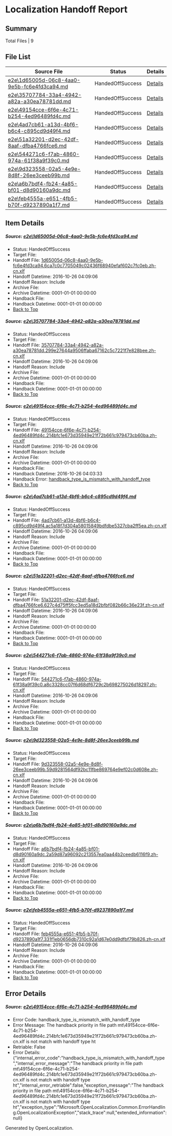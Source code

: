 # <a name='report-top'></a> Localization Handoff Report

## Summary
 Total Files | 9

## File List
 Source File | Status | Details 
 ----------- | ------ | ------- 
 [e2e\1d65005d-06c8-4aa0-9e5b-fc6e4fd3ca94.md](https://github.com/OpenLocalizationTestOrg/ol-test0/blob/c5a16918a1b099369fbf03bd818739592bd5e514/e2e/1d65005d-06c8-4aa0-9e5b-fc6e4fd3ca94.md) | HandedOffSuccess | [Details](#4fe2322f711d128000a4be5ad74ec5f2c0c784e71)
 [e2e\35707784-33a4-4942-a82a-a30ea78781dd.md](https://github.com/OpenLocalizationTestOrg/ol-test0/blob/4be63f72301e8a44682c6531ee1da435dbf7dee7/e2e/35707784-33a4-4942-a82a-a30ea78781dd.md) | HandedOffSuccess | [Details](#599e754e5c827404b56f899459711b020c83b7b44)
 [e2e\49154cce-6f6e-4c71-b254-4ed96489fd4c.md](https://github.com/OpenLocalizationTestOrg/ol-test0/blob/7e93da5c95d89e6818f39a4410327ce1e1716f26/e2e/49154cce-6f6e-4c71-b254-4ed96489fd4c.md) | HandedOffSuccess | [Details](#cb49fe5c665e62dfe9dc4becd71f9ccc97470cb65)
 [e2e\4ad7cb61-a13d-4bf6-b6c4-c895cd9d49f4.md](https://github.com/OpenLocalizationTestOrg/ol-test0/blob/e2686f30254ee29555440a38acbeb49e09cbd181/e2e/4ad7cb61-a13d-4bf6-b6c4-c895cd9d49f4.md) | HandedOffSuccess | [Details](#fc222d6fc4a616a7187c9cfa80d48ba8bfc29c356)
 [e2e\51a32201-d2ec-42df-8aaf-dfba4766fce6.md](https://github.com/OpenLocalizationTestOrg/ol-test0/blob/a62b99b174d017ac55d135efa6bc6ff8acc37490/e2e/51a32201-d2ec-42df-8aaf-dfba4766fce6.md) | HandedOffSuccess | [Details](#d9806c84d050792d39dd4114ddb3eb2c3e773ee48)
 [e2e\544271c6-f7ab-4860-974a-61f38a9f39c0.md](https://github.com/OpenLocalizationTestOrg/ol-test0/blob/c9c07b723b974074efb14739cc222935791d13d8/e2e/544271c6-f7ab-4860-974a-61f38a9f39c0.md) | HandedOffSuccess | [Details](#513cb52c7679487f26d5a6f948b78e397646e7a59)
 [e2e\9d323558-02a5-4e9e-8d8f-26ee3ceeb99b.md](https://github.com/OpenLocalizationTestOrg/ol-test0/blob/82eadf42f2666744b40b783d86fa7cdbf2d2d3ed/e2e/9d323558-02a5-4e9e-8d8f-26ee3ceeb99b.md) | HandedOffSuccess | [Details](#50cf20667ce5c589dcccda53e5dec807d1c6045710)
 [e2e\a6b7bdf4-fb24-4a85-bf01-d8d90160a9dc.md](https://github.com/OpenLocalizationTestOrg/ol-test0/blob/e2686f30254ee29555440a38acbeb49e09cbd181/e2e/a6b7bdf4-fb24-4a85-bf01-d8d90160a9dc.md) | HandedOffSuccess | [Details](#0fc9901ba42dfab5f785116922fc6c585051a86d11)
 [e2e\feb4555a-e651-4fb5-b70f-d9237890a1f7.md](https://github.com/OpenLocalizationTestOrg/ol-test0/blob/2de78830a6b68e57fc20c782a64ed232d5c9201b/e2e/feb4555a-e651-4fb5-b70f-d9237890a1f7.md) | HandedOffSuccess | [Details](#55b31a93bd8c06e1ed83b9bdb5c245cbf5f9f36f13)

## Item Details
##### <a name='4fe2322f711d128000a4be5ad74ec5f2c0c784e71'></a> Source: [e2e\1d65005d-06c8-4aa0-9e5b-fc6e4fd3ca94.md](https://github.com/OpenLocalizationTestOrg/ol-test0/blob/c5a16918a1b099369fbf03bd818739592bd5e514/e2e/1d65005d-06c8-4aa0-9e5b-fc6e4fd3ca94.md)
* Status: HandedOffSuccess
* Target File: 
* Handoff File: [1d65005d-06c8-4aa0-9e5b-fc6e4fd3ca94.6ca7c0c7705049c02436f68940efaf602c7fc0eb.zh-cn.xlf](https://github.com/OpenLocalizationTestOrg/ol-test0-handoff/blob/aeff4f9e9a289444dc3ec57886fd1794e8f0ba23/ol-handoff/OpenLocalizationTestOrg/ol-test0-zhcn/shujia/1d65005d-06c8-4aa0-9e5b-fc6e4fd3ca94.6ca7c0c7705049c02436f68940efaf602c7fc0eb.zh-cn.xlf)
* Handoff Datetime: 2016-10-26 04:09:06
* Handoff Reason: Include
* Archive File: 
* Archive Datetime: 0001-01-01 00:00:00
* Handback File: 
* Handback Datetime: 0001-01-01 00:00:00
* [Back to Top](#report-top)

##### <a name='599e754e5c827404b56f899459711b020c83b7b44'></a> Source: [e2e\35707784-33a4-4942-a82a-a30ea78781dd.md](https://github.com/OpenLocalizationTestOrg/ol-test0/blob/4be63f72301e8a44682c6531ee1da435dbf7dee7/e2e/35707784-33a4-4942-a82a-a30ea78781dd.md)
* Status: HandedOffSuccess
* Target File: 
* Handoff File: [35707784-33a4-4942-a82a-a30ea78781dd.299e27644a9506ffaba67162c5c7221f7e828bee.zh-cn.xlf](https://github.com/OpenLocalizationTestOrg/ol-test0-handoff/blob/aeff4f9e9a289444dc3ec57886fd1794e8f0ba23/ol-handoff/OpenLocalizationTestOrg/ol-test0-zhcn/shujia/35707784-33a4-4942-a82a-a30ea78781dd.299e27644a9506ffaba67162c5c7221f7e828bee.zh-cn.xlf)
* Handoff Datetime: 2016-10-26 04:09:06
* Handoff Reason: Include
* Archive File: 
* Archive Datetime: 0001-01-01 00:00:00
* Handback File: 
* Handback Datetime: 0001-01-01 00:00:00
* [Back to Top](#report-top)

##### <a name='cb49fe5c665e62dfe9dc4becd71f9ccc97470cb65'></a> Source: [e2e\49154cce-6f6e-4c71-b254-4ed96489fd4c.md](https://github.com/OpenLocalizationTestOrg/ol-test0/blob/7e93da5c95d89e6818f39a4410327ce1e1716f26/e2e/49154cce-6f6e-4c71-b254-4ed96489fd4c.md)
* Status: HandedOffSuccess
* Target File: 
* Handoff File: [49154cce-6f6e-4c71-b254-4ed96489fd4c.214bfc1e673d35949e21f72b661c979473cb60ba.zh-cn.xlf](https://github.com/OpenLocalizationTestOrg/ol-test0-handoff/blob/aeff4f9e9a289444dc3ec57886fd1794e8f0ba23/ol-handoff/OpenLocalizationTestOrg/ol-test0-zhcn/shujia/49154cce-6f6e-4c71-b254-4ed96489fd4c.214bfc1e673d35949e21f72b661c979473cb60ba.zh-cn.xlf)
* Handoff Datetime: 2016-10-26 04:09:06
* Handoff Reason: Include
* Archive File: 
* Archive Datetime: 0001-01-01 00:00:00
* Handback File: 
* Handback Datetime: 2016-10-26 04:03:33
* Handback Error: [handback_type_is_mismatch_with_handoff_type](#cb49fe5c665e62dfe9dc4becd71f9ccc97470cb65handback_type_is_mismatch_with_handoff_type)
* [Back to Top](#report-top)

##### <a name='fc222d6fc4a616a7187c9cfa80d48ba8bfc29c356'></a> Source: [e2e\4ad7cb61-a13d-4bf6-b6c4-c895cd9d49f4.md](https://github.com/OpenLocalizationTestOrg/ol-test0/blob/e2686f30254ee29555440a38acbeb49e09cbd181/e2e/4ad7cb61-a13d-4bf6-b6c4-c895cd9d49f4.md)
* Status: HandedOffSuccess
* Target File: 
* Handoff File: [4ad7cb61-a13d-4bf6-b6c4-c895cd9d49f4.ac5a18f7d304a58015849bdfdbe5327cba2ff5ea.zh-cn.xlf](https://github.com/OpenLocalizationTestOrg/ol-test0-handoff/blob/aeff4f9e9a289444dc3ec57886fd1794e8f0ba23/ol-handoff/OpenLocalizationTestOrg/ol-test0-zhcn/shujia/4ad7cb61-a13d-4bf6-b6c4-c895cd9d49f4.ac5a18f7d304a58015849bdfdbe5327cba2ff5ea.zh-cn.xlf)
* Handoff Datetime: 2016-10-26 04:09:06
* Handoff Reason: Include
* Archive File: 
* Archive Datetime: 0001-01-01 00:00:00
* Handback File: 
* Handback Datetime: 0001-01-01 00:00:00
* [Back to Top](#report-top)

##### <a name='d9806c84d050792d39dd4114ddb3eb2c3e773ee48'></a> Source: [e2e\51a32201-d2ec-42df-8aaf-dfba4766fce6.md](https://github.com/OpenLocalizationTestOrg/ol-test0/blob/a62b99b174d017ac55d135efa6bc6ff8acc37490/e2e/51a32201-d2ec-42df-8aaf-dfba4766fce6.md)
* Status: HandedOffSuccess
* Target File: 
* Handoff File: [51a32201-d2ec-42df-8aaf-dfba4766fce6.627c4d75ff5fcc3ed5a18d2bfbf082b66c36e23f.zh-cn.xlf](https://github.com/OpenLocalizationTestOrg/ol-test0-handoff/blob/aeff4f9e9a289444dc3ec57886fd1794e8f0ba23/ol-handoff/OpenLocalizationTestOrg/ol-test0-zhcn/shujia/51a32201-d2ec-42df-8aaf-dfba4766fce6.627c4d75ff5fcc3ed5a18d2bfbf082b66c36e23f.zh-cn.xlf)
* Handoff Datetime: 2016-10-26 04:09:06
* Handoff Reason: Include
* Archive File: 
* Archive Datetime: 0001-01-01 00:00:00
* Handback File: 
* Handback Datetime: 0001-01-01 00:00:00
* [Back to Top](#report-top)

##### <a name='513cb52c7679487f26d5a6f948b78e397646e7a59'></a> Source: [e2e\544271c6-f7ab-4860-974a-61f38a9f39c0.md](https://github.com/OpenLocalizationTestOrg/ol-test0/blob/c9c07b723b974074efb14739cc222935791d13d8/e2e/544271c6-f7ab-4860-974a-61f38a9f39c0.md)
* Status: HandedOffSuccess
* Target File: 
* Handoff File: [544271c6-f7ab-4860-974a-61f38a9f39c0.a8c3328cc07f6d68df6729c2b698275026d18297.zh-cn.xlf](https://github.com/OpenLocalizationTestOrg/ol-test0-handoff/blob/aeff4f9e9a289444dc3ec57886fd1794e8f0ba23/ol-handoff/OpenLocalizationTestOrg/ol-test0-zhcn/shujia/544271c6-f7ab-4860-974a-61f38a9f39c0.a8c3328cc07f6d68df6729c2b698275026d18297.zh-cn.xlf)
* Handoff Datetime: 2016-10-26 04:09:06
* Handoff Reason: Include
* Archive File: 
* Archive Datetime: 0001-01-01 00:00:00
* Handback File: 
* Handback Datetime: 0001-01-01 00:00:00
* [Back to Top](#report-top)

##### <a name='50cf20667ce5c589dcccda53e5dec807d1c6045710'></a> Source: [e2e\9d323558-02a5-4e9e-8d8f-26ee3ceeb99b.md](https://github.com/OpenLocalizationTestOrg/ol-test0/blob/82eadf42f2666744b40b783d86fa7cdbf2d2d3ed/e2e/9d323558-02a5-4e9e-8d8f-26ee3ceeb99b.md)
* Status: HandedOffSuccess
* Target File: 
* Handoff File: [9d323558-02a5-4e9e-8d8f-26ee3ceeb99b.59d9281564df92bc11fbe869764e9ef02c0d608e.zh-cn.xlf](https://github.com/OpenLocalizationTestOrg/ol-test0-handoff/blob/aeff4f9e9a289444dc3ec57886fd1794e8f0ba23/ol-handoff/OpenLocalizationTestOrg/ol-test0-zhcn/shujia/9d323558-02a5-4e9e-8d8f-26ee3ceeb99b.59d9281564df92bc11fbe869764e9ef02c0d608e.zh-cn.xlf)
* Handoff Datetime: 2016-10-26 04:09:06
* Handoff Reason: Include
* Archive File: 
* Archive Datetime: 0001-01-01 00:00:00
* Handback File: 
* Handback Datetime: 0001-01-01 00:00:00
* [Back to Top](#report-top)

##### <a name='0fc9901ba42dfab5f785116922fc6c585051a86d11'></a> Source: [e2e\a6b7bdf4-fb24-4a85-bf01-d8d90160a9dc.md](https://github.com/OpenLocalizationTestOrg/ol-test0/blob/e2686f30254ee29555440a38acbeb49e09cbd181/e2e/a6b7bdf4-fb24-4a85-bf01-d8d90160a9dc.md)
* Status: HandedOffSuccess
* Target File: 
* Handoff File: [a6b7bdf4-fb24-4a85-bf01-d8d90160a9dc.2a59d87a96092c213557ea0aa44b2ceedb6116f9.zh-cn.xlf](https://github.com/OpenLocalizationTestOrg/ol-test0-handoff/blob/aeff4f9e9a289444dc3ec57886fd1794e8f0ba23/ol-handoff/OpenLocalizationTestOrg/ol-test0-zhcn/shujia/a6b7bdf4-fb24-4a85-bf01-d8d90160a9dc.2a59d87a96092c213557ea0aa44b2ceedb6116f9.zh-cn.xlf)
* Handoff Datetime: 2016-10-26 04:09:06
* Handoff Reason: Include
* Archive File: 
* Archive Datetime: 0001-01-01 00:00:00
* Handback File: 
* Handback Datetime: 0001-01-01 00:00:00
* [Back to Top](#report-top)

##### <a name='55b31a93bd8c06e1ed83b9bdb5c245cbf5f9f36f13'></a> Source: [e2e\feb4555a-e651-4fb5-b70f-d9237890a1f7.md](https://github.com/OpenLocalizationTestOrg/ol-test0/blob/2de78830a6b68e57fc20c782a64ed232d5c9201b/e2e/feb4555a-e651-4fb5-b70f-d9237890a1f7.md)
* Status: HandedOffSuccess
* Target File: 
* Handoff File: [feb4555a-e651-4fb5-b70f-d9237890a1f7.331f1eb0656db7310c92a1d67e0dd9dfbf79b826.zh-cn.xlf](https://github.com/OpenLocalizationTestOrg/ol-test0-handoff/blob/aeff4f9e9a289444dc3ec57886fd1794e8f0ba23/ol-handoff/OpenLocalizationTestOrg/ol-test0-zhcn/shujia/feb4555a-e651-4fb5-b70f-d9237890a1f7.331f1eb0656db7310c92a1d67e0dd9dfbf79b826.zh-cn.xlf)
* Handoff Datetime: 2016-10-26 04:09:06
* Handoff Reason: Include
* Archive File: 
* Archive Datetime: 0001-01-01 00:00:00
* Handback File: 
* Handback Datetime: 0001-01-01 00:00:00
* [Back to Top](#report-top)


## Error Details
##### <a name='cb49fe5c665e62dfe9dc4becd71f9ccc97470cb65handback_type_is_mismatch_with_handoff_type'></a> Source: [e2e\49154cce-6f6e-4c71-b254-4ed96489fd4c.md](#cb49fe5c665e62dfe9dc4becd71f9ccc97470cb65)
* Error Code: handback_type_is_mismatch_with_handoff_type
* Error Message: The handback priority in file path mt\49154cce-6f6e-4c71-b254-4ed96489fd4c.214bfc1e673d35949e21f72b661c979473cb60ba.zh-cn.xlf is not match with handoff type ht
* Retriable: False
* Error Details: {"internal_error_code":"handback_type_is_mismatch_with_handoff_type","internal_error_message":"The handback priority in file path mt\\49154cce-6f6e-4c71-b254-4ed96489fd4c.214bfc1e673d35949e21f72b661c979473cb60ba.zh-cn.xlf is not match with handoff type ht","internal_error_retriable":false,"exception_message":"The handback priority in file path mt\\49154cce-6f6e-4c71-b254-4ed96489fd4c.214bfc1e673d35949e21f72b661c979473cb60ba.zh-cn.xlf is not match with handoff type ht","exception_type":"Microsoft.OpenLocalization.Common.ErrorHandling.OpenLocalizationException","stack_trace":null,"extended_information":null}


Generated by OpenLocalization.

